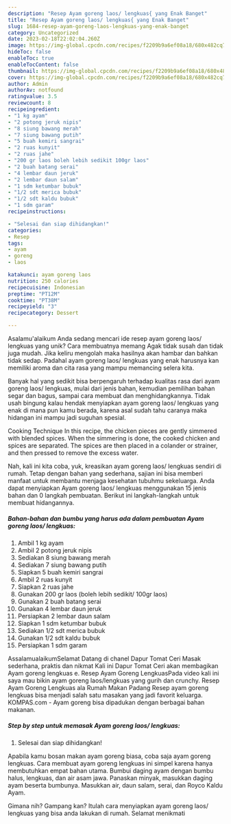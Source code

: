 ```yaml
---
description: "Resep Ayam goreng laos/ lengkuas{ yang Enak Banget"
title: "Resep Ayam goreng laos/ lengkuas{ yang Enak Banget"
slug: 1684-resep-ayam-goreng-laos-lengkuas-yang-enak-banget
category: Uncategorized
date: 2023-02-18T22:02:04.260Z
image: https://img-global.cpcdn.com/recipes/f2209b9a6ef08a18/680x482cq70/ayam-goreng-laos-lengkuas-foto-resep-utama.jpg
hideToc: false
enableToc: true
enableTocContent: false
thumbnail: https://img-global.cpcdn.com/recipes/f2209b9a6ef08a18/680x482cq70/ayam-goreng-laos-lengkuas-foto-resep-utama.jpg
cover: https://img-global.cpcdn.com/recipes/f2209b9a6ef08a18/680x482cq70/ayam-goreng-laos-lengkuas-foto-resep-utama.jpg
author: Admin
authorAv: notfound
ratingvalue: 3.5
reviewcount: 8
recipeingredient:
- "1 kg ayam"
- "2 potong jeruk nipis"
- "8 siung bawang merah"
- "7 siung bawang putih"
- "5 buah kemiri sangrai"
- "2 ruas kunyit"
- "2 ruas jahe"
- "200 gr laos boleh lebih sedikit 100gr laos"
- "2 buah batang serai"
- "4 lembar daun jeruk"
- "2 lembar daun salam"
- "1 sdm ketumbar bubuk"
- "1/2 sdt merica bubuk"
- "1/2 sdt kaldu bubuk"
- "1 sdm garam"
recipeinstructions:

- "Selesai dan siap dihidangkan!"
categories:
- Resep
tags:
- ayam
- goreng
- laos

katakunci: ayam goreng laos 
nutrition: 250 calories
recipecuisine: Indonesian
preptime: "PT12M"
cooktime: "PT38M"
recipeyield: "3"
recipecategory: Dessert

---
```



Asalamu'alaikum Anda sedang mencari ide resep ayam goreng laos/ lengkuas yang unik? Cara membuatnya memang Agak tidak susah dan tidak juga mudah. Jika keliru mengolah maka hasilnya akan hambar dan bahkan tidak sedap. Padahal ayam goreng laos/ lengkuas yang enak harusnya kan memiliki aroma dan cita rasa yang mampu memancing selera kita.


Banyak hal yang sedikit bisa berpengaruh terhadap kualitas rasa dari ayam goreng laos/ lengkuas, mulai dari jenis bahan, kemudian pemilihan bahan segar dan bagus, sampai cara membuat dan menghidangkannya. Tidak usah bingung kalau hendak menyiapkan ayam goreng laos/ lengkuas yang enak di mana pun kamu berada, karena asal sudah tahu caranya maka hidangan ini mampu jadi suguhan spesial.

Cooking Technique In this recipe, the chicken pieces are gently simmered with blended spices. When the simmering is done, the cooked chicken and spices are separated. The spices are then placed in a colander or strainer, and then pressed to remove the excess water.


Nah, kali ini kita coba, yuk, kreasikan ayam goreng laos/ lengkuas sendiri di rumah. Tetap dengan bahan yang sederhana, sajian ini bisa memberi manfaat untuk membantu menjaga kesehatan tubuhmu sekeluarga. Anda dapat menyiapkan Ayam goreng laos/ lengkuas menggunakan 15 jenis bahan dan 0 langkah pembuatan. Berikut ini langkah-langkah untuk membuat hidangannya.

<!--inarticleads1-->

##### Bahan-bahan dan bumbu yang harus ada dalam pembuatan Ayam goreng laos/ lengkuas:

1. Ambil 1 kg ayam
1. Ambil 2 potong jeruk nipis
1. Sediakan 8 siung bawang merah
1. Sediakan 7 siung bawang putih
1. Siapkan 5 buah kemiri sangrai
1. Ambil 2 ruas kunyit
1. Siapkan 2 ruas jahe
1. Gunakan 200 gr laos (boleh lebih sedikit/ 100gr laos)
1. Gunakan 2 buah batang serai
1. Gunakan 4 lembar daun jeruk
1. Persiapkan 2 lembar daun salam
1. Siapkan 1 sdm ketumbar bubuk
1. Sediakan 1/2 sdt merica bubuk
1. Gunakan 1/2 sdt kaldu bubuk
1. Persiapkan 1 sdm garam


AssalamualaikumSelamat Datang di chanel Dapur Tomat Ceri Masak sederhana, praktis dan nikmat Kali ini Dapur Tomat Ceri akan membagikan Ayam goreng lengkuas e. Resep Ayam Goreng LengkuasPada video kali ini saya mau bikin ayam goreng laos/lengkuas yang gurih dan crunchy. Resep Ayam Goreng Lengkuas ala Rumah Makan Padang Resep ayam goreng lengkuas bisa menjadi salah satu masakan yang jadi favorit keluarga. KOMPAS.com - Ayam goreng bisa dipadukan dengan berbagai bahan makanan. 

<!--inarticleads2-->

##### Step by step untuk memasak Ayam goreng laos/ lengkuas:


1. Selesai dan siap dihidangkan!

Apabila kamu bosan makan ayam goreng biasa, coba saja ayam goreng lengkuas. Cara membuat ayam goreng lengkuas ini simpel karena hanya membutuhkan empat bahan utama. Bumbui daging ayam dengan bumbu halus, lengkuas, dan air asam jawa. Panaskan minyak, masukkan daging ayam beserta bumbunya. Masukkan air, daun salam, serai, dan Royco Kaldu Ayam. 

Gimana nih? Gampang kan? Itulah cara menyiapkan ayam goreng laos/ lengkuas yang bisa anda lakukan di rumah. Selamat menikmati
